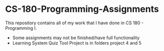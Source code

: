 # CS-180-Programming-Assignments

This repository contains all of my work that I have done in CS 180 - Programming I.
  * Some assignments may not be finished/have full functionality
  * Learning System Quiz Tool Project is in folders project 4 and 5
